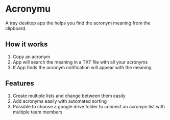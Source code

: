 # Acronymu
A tray desktop app the helps you find the acronym meaning from the clipboard.

## How it works

1. Copy an acronym
2. App will search the meaning in a TXT file with all your acronyms
2. If App finds the acronym notification will appear with the meaning

## Features
1. Create multiple lists and change between them easily
2. Add acronyms easily with automated sorting
3. Possible to choose a google drive folder to connect an acronym list with multiple team members
